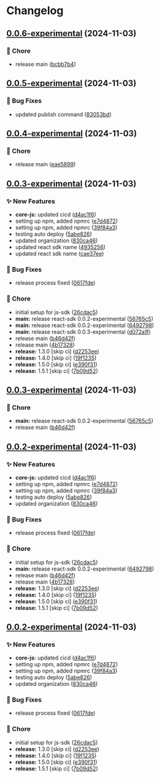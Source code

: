 # Changelog

## [0.0.6-experimental](https://github.com/open-socket/js-sdk/compare/react-v0.0.5-experimental...react-v0.0.6-experimental) (2024-11-03)


### 🧹 Chore

* release main ([bcbb7b4](https://github.com/open-socket/js-sdk/commit/bcbb7b4553cc1d10cce48384a361c805c74b6c09))

## [0.0.5-experimental](https://github.com/open-socket/js-sdk/compare/react-v0.0.4-experimental...react-v0.0.5-experimental) (2024-11-03)


### 🐛 Bug Fixes

* updated publish command ([83053bd](https://github.com/open-socket/js-sdk/commit/83053bd392a9d10275a8ce5022b17eccff90707c))

## [0.0.4-experimental](https://github.com/open-socket/js-sdk/compare/react-v0.0.3-experimental...react-v0.0.4-experimental) (2024-11-03)


### 🧹 Chore

* release main ([eae5899](https://github.com/open-socket/js-sdk/commit/eae58998597bec5f599a15f6f0da92a068ca0f39))

## [0.0.3-experimental](https://github.com/open-socket/js-sdk/compare/react-v0.0.2-experimental...react-v0.0.3-experimental) (2024-11-03)


### ✨ New Features

* **core-js:** updated cicd ([d4ac1f6](https://github.com/open-socket/js-sdk/commit/d4ac1f6215356ac0d3c19ae19d5c2c9600b7dc41))
* setting up npm, added npmrc ([e7d4872](https://github.com/open-socket/js-sdk/commit/e7d4872b10395f800696c33553b77397ac315a06))
* setting up npm, added npmrc ([39f84a3](https://github.com/open-socket/js-sdk/commit/39f84a34d3c86177cc1ece68626219f79de2b1f7))
* testing auto deploy ([5abe826](https://github.com/open-socket/js-sdk/commit/5abe826d863fbdfbe3ef54cdb192b4e51e1c36cf))
* updated organization ([830ca46](https://github.com/open-socket/js-sdk/commit/830ca46190d2a46f957aba8b51455fac351f649f))
* updated react sdk name ([4935256](https://github.com/open-socket/js-sdk/commit/493525653a065dcf7e4a0c86cd547ed5b6ee020b))
* updated react sdk name ([cae37ee](https://github.com/open-socket/js-sdk/commit/cae37ee7de79737c845a51adc25d5bbcff393e95))


### 🐛 Bug Fixes

* release process fixed ([0617fde](https://github.com/open-socket/js-sdk/commit/0617fde50934029b8bb38417bcb9b17dce666c12))


### 🧹 Chore

* initial setup for js-sdk ([26cdac5](https://github.com/open-socket/js-sdk/commit/26cdac5d5311c85c4f4a523cd5f5d3b6730c0203))
* **main:** release react-sdk 0.0.2-experimental ([56765c5](https://github.com/open-socket/js-sdk/commit/56765c548b801648b07e9419a7af08f4ce6d6b2f))
* **main:** release react-sdk 0.0.2-experimental ([6492798](https://github.com/open-socket/js-sdk/commit/6492798edd5727bdaf89465fdabf831793e13c0c))
* **main:** release react-sdk 0.0.3-experimental ([d072a1f](https://github.com/open-socket/js-sdk/commit/d072a1f302641f94dc3f13a59a1c71b80fb34155))
* release main ([b46d42f](https://github.com/open-socket/js-sdk/commit/b46d42f3f9156c3be395dc0f9a657bdf29c5300b))
* release main ([4b17328](https://github.com/open-socket/js-sdk/commit/4b17328315e67f77cfb949f209bb4364ea4fbd3c))
* **release:** 1.3.0 [skip ci] ([d2253ee](https://github.com/open-socket/js-sdk/commit/d2253eea99f43d42d3582eb8a17c87bf02b476af))
* **release:** 1.4.0 [skip ci] ([19f1235](https://github.com/open-socket/js-sdk/commit/19f123532954b327006bb60c375a2bee05d078f8))
* **release:** 1.5.0 [skip ci] ([e390f31](https://github.com/open-socket/js-sdk/commit/e390f31644fc979b94c3b5094897475d1cf2440d))
* **release:** 1.5.1 [skip ci] ([7b09d52](https://github.com/open-socket/js-sdk/commit/7b09d52ddd7eb8eb3b564fb87340fa467d78d906))

## [0.0.3-experimental](https://github.com/open-socket/js-sdk/compare/react-sdk-v0.0.2-experimental...react-sdk-v0.0.3-experimental) (2024-11-03)


### 🧹 Chore

* **main:** release react-sdk 0.0.2-experimental ([56765c5](https://github.com/open-socket/js-sdk/commit/56765c548b801648b07e9419a7af08f4ce6d6b2f))
* release main ([b46d42f](https://github.com/open-socket/js-sdk/commit/b46d42f3f9156c3be395dc0f9a657bdf29c5300b))

## [0.0.2-experimental](https://github.com/open-socket/js-sdk/compare/react-sdk-v0.0.1-experimental...react-sdk-v0.0.2-experimental) (2024-11-03)


### ✨ New Features

* **core-js:** updated cicd ([d4ac1f6](https://github.com/open-socket/js-sdk/commit/d4ac1f6215356ac0d3c19ae19d5c2c9600b7dc41))
* setting up npm, added npmrc ([e7d4872](https://github.com/open-socket/js-sdk/commit/e7d4872b10395f800696c33553b77397ac315a06))
* setting up npm, added npmrc ([39f84a3](https://github.com/open-socket/js-sdk/commit/39f84a34d3c86177cc1ece68626219f79de2b1f7))
* testing auto deploy ([5abe826](https://github.com/open-socket/js-sdk/commit/5abe826d863fbdfbe3ef54cdb192b4e51e1c36cf))
* updated organization ([830ca46](https://github.com/open-socket/js-sdk/commit/830ca46190d2a46f957aba8b51455fac351f649f))


### 🐛 Bug Fixes

* release process fixed ([0617fde](https://github.com/open-socket/js-sdk/commit/0617fde50934029b8bb38417bcb9b17dce666c12))


### 🧹 Chore

* initial setup for js-sdk ([26cdac5](https://github.com/open-socket/js-sdk/commit/26cdac5d5311c85c4f4a523cd5f5d3b6730c0203))
* **main:** release react-sdk 0.0.2-experimental ([6492798](https://github.com/open-socket/js-sdk/commit/6492798edd5727bdaf89465fdabf831793e13c0c))
* release main ([b46d42f](https://github.com/open-socket/js-sdk/commit/b46d42f3f9156c3be395dc0f9a657bdf29c5300b))
* release main ([4b17328](https://github.com/open-socket/js-sdk/commit/4b17328315e67f77cfb949f209bb4364ea4fbd3c))
* **release:** 1.3.0 [skip ci] ([d2253ee](https://github.com/open-socket/js-sdk/commit/d2253eea99f43d42d3582eb8a17c87bf02b476af))
* **release:** 1.4.0 [skip ci] ([19f1235](https://github.com/open-socket/js-sdk/commit/19f123532954b327006bb60c375a2bee05d078f8))
* **release:** 1.5.0 [skip ci] ([e390f31](https://github.com/open-socket/js-sdk/commit/e390f31644fc979b94c3b5094897475d1cf2440d))
* **release:** 1.5.1 [skip ci] ([7b09d52](https://github.com/open-socket/js-sdk/commit/7b09d52ddd7eb8eb3b564fb87340fa467d78d906))

## [0.0.2-experimental](https://github.com/open-socket/js-sdk/compare/react-sdk-v0.0.1-experimental...react-sdk-v0.0.2-experimental) (2024-11-03)


### ✨ New Features

* **core-js:** updated cicd ([d4ac1f6](https://github.com/open-socket/js-sdk/commit/d4ac1f6215356ac0d3c19ae19d5c2c9600b7dc41))
* setting up npm, added npmrc ([e7d4872](https://github.com/open-socket/js-sdk/commit/e7d4872b10395f800696c33553b77397ac315a06))
* setting up npm, added npmrc ([39f84a3](https://github.com/open-socket/js-sdk/commit/39f84a34d3c86177cc1ece68626219f79de2b1f7))
* testing auto deploy ([5abe826](https://github.com/open-socket/js-sdk/commit/5abe826d863fbdfbe3ef54cdb192b4e51e1c36cf))
* updated organization ([830ca46](https://github.com/open-socket/js-sdk/commit/830ca46190d2a46f957aba8b51455fac351f649f))


### 🐛 Bug Fixes

* release process fixed ([0617fde](https://github.com/open-socket/js-sdk/commit/0617fde50934029b8bb38417bcb9b17dce666c12))


### 🧹 Chore

* initial setup for js-sdk ([26cdac5](https://github.com/open-socket/js-sdk/commit/26cdac5d5311c85c4f4a523cd5f5d3b6730c0203))
* **release:** 1.3.0 [skip ci] ([d2253ee](https://github.com/open-socket/js-sdk/commit/d2253eea99f43d42d3582eb8a17c87bf02b476af))
* **release:** 1.4.0 [skip ci] ([19f1235](https://github.com/open-socket/js-sdk/commit/19f123532954b327006bb60c375a2bee05d078f8))
* **release:** 1.5.0 [skip ci] ([e390f31](https://github.com/open-socket/js-sdk/commit/e390f31644fc979b94c3b5094897475d1cf2440d))
* **release:** 1.5.1 [skip ci] ([7b09d52](https://github.com/open-socket/js-sdk/commit/7b09d52ddd7eb8eb3b564fb87340fa467d78d906))
